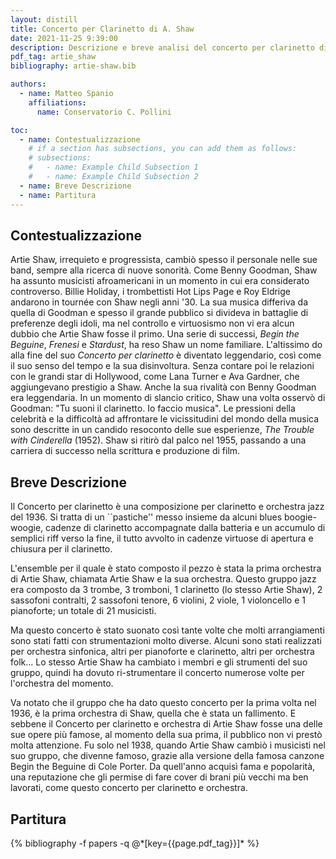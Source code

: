 ```yaml
---
layout: distill
title: Concerto per Clarinetto di A. Shaw
date: 2021-11-25 9:39:00
description: Descrizione e breve analisi del concerto per clarinetto di Artie Shaw
pdf_tag: artie_shaw
bibliography: artie-shaw.bib

authors:
  - name: Matteo Spanio
    affiliations:
      name: Conservatorio C. Pollini

toc:
  - name: Contestualizzazione
    # if a section has subsections, you can add them as follows:
    # subsections:
    #   - name: Example Child Subsection 1
    #   - name: Example Child Subsection 2
  - name: Breve Descrizione
  - name: Partitura
---
```


## Contestualizzazione

Artie Shaw, irrequieto e progressista, cambiò spesso il personale nelle sue band, sempre alla ricerca di nuove sonorità.<d-cite key="hoeprich"></d-cite> Come Benny Goodman, Shaw ha assunto musicisti afroamericani in un momento in cui era considerato controverso. Billie Holiday, i trombettisti Hot Lips Page e Roy Eldrige andarono in tournée con Shaw negli anni '30. La sua musica differiva da quella di Goodman e spesso il grande pubblico si divideva in battaglie di preferenze degli idoli, ma nel controllo e virtuosismo non vi era alcun dubbio che Artie Shaw fosse il primo. Una serie di successi, _Begin the Beguine_, _Frenesi_ e _Stardust_, ha reso Shaw un nome familiare. L'altissimo do alla fine del suo _Concerto per clarinetto_ è diventato leggendario, così come il suo senso del tempo e la sua disinvoltura. Senza contare poi le relazioni con le grandi star di Hollywood, come Lana Turner e Ava Gardner, che aggiungevano prestigio a Shaw. Anche la sua rivalità con Benny Goodman era leggendaria. In un momento di slancio critico, Shaw una volta osservò di Goodman: "Tu suoni il clarinetto. Io faccio musica".<d-cite key="hoeprich"></d-cite> Le pressioni della celebrità e la difficoltà ad affrontare le vicissitudini del mondo della musica sono descritte in un candido resoconto delle sue esperienze, _The Trouble with Cinderella_ (1952). Shaw si ritirò dal palco nel 1955, passando a una carriera di successo nella scrittura e produzione di film.

## Breve Descrizione

Il Concerto per clarinetto è una composizione per clarinetto e orchestra jazz del 1936. Si tratta di un ``pastiche'' messo insieme da alcuni blues boogie-woogie, cadenze di clarinetto accompagnate dalla batteria e un accumulo di semplici riff verso la fine, il tutto avvolto in cadenze virtuose di apertura e chiusura per il clarinetto.

L'ensemble per il quale è stato composto il pezzo è stata la prima orchestra di Artie Shaw, chiamata Artie Shaw e la sua orchestra. Questo gruppo jazz era composto da 3 trombe, 3 tromboni, 1 clarinetto (lo stesso Artie Shaw), 2 sassofoni contralti, 2 sassofoni tenore, 6 violini, 2 viole, 1 violoncello e 1 pianoforte; un totale di 21 musicisti.

Ma questo concerto è stato suonato così tante volte che molti arrangiamenti sono stati fatti con strumentazioni molto diverse. Alcuni sono stati realizzati per orchestra sinfonica, altri per pianoforte e clarinetto, altri per orchestra folk... Lo stesso Artie Shaw ha cambiato i membri e gli strumenti del suo gruppo, quindi ha dovuto ri-strumentare il concerto numerose volte per l'orchestra del momento.

Va notato che il gruppo che ha dato questo concerto per la prima volta nel 1936, è la prima orchestra di Shaw, quella che è stata un fallimento. E sebbene il Concerto per clarinetto e orchestra di Artie Shaw fosse una delle sue opere più famose, al momento della sua prima, il pubblico non vi prestò molta attenzione. Fu solo nel 1938, quando Artie Shaw cambiò i musicisti nel suo gruppo, che divenne famoso, grazie alla versione della famosa canzone Begin the Beguine di Cole Porter.
Da quell'anno acquisì fama e popolarità, una reputazione che gli permise di fare cover di brani più vecchi ma ben lavorati, come questo concerto per clarinetto e orchestra.

## Partitura

<div class="publications">
{% bibliography -f papers -q @*[key={{page.pdf_tag}}]* %}
</div>
